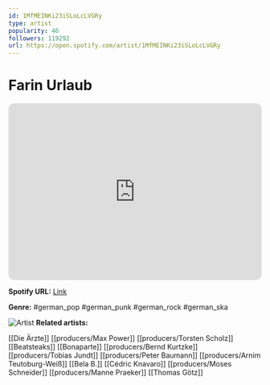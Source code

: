 ```yaml
---
id: 1MfMEINKi23iSLoLcLVGRy
type: artist
popularity: 46
followers: 119292
url: https://open.spotify.com/artist/1MfMEINKi23iSLoLcLVGRy
---
```

# Farin Urlaub

<iframe style="border-radius:12px" src="https://open.spotify.com/embed/artist/1MfMEINKi23iSLoLcLVGRy" width="100%" height="352" frameBorder="0" allowfullscreen="" allow="autoplay; clipboard-write; encrypted-media; fullscreen; picture-in-picture" loading="lazy"></iframe>

**Spotify URL:** [Link](https://open.spotify.com/artist/1MfMEINKi23iSLoLcLVGRy)

**Genre:**  #german_pop #german_punk #german_rock #german_ska

![Artist](https://i.scdn.co/image/ab6761610000e5ebc66e99d4b3017973ef3fbcfa)
**Related artists:**

[[Die Ärzte]]
[[producers/Max Power]]
[[producers/Torsten Scholz]]
[[Beatsteaks]]
[[Bonaparte]]
[[producers/Bernd Kurtzke]]
[[producers/Tobias Jundt]]
[[producers/Peter Baumann]]
[[producers/Arnim Teutoburg-Weiß]]
[[Bela B.]]
[[Cédric Knavaro]]
[[producers/Moses Schneider]]
[[producers/Manne Praeker]]
[[Thomas Götz]]
